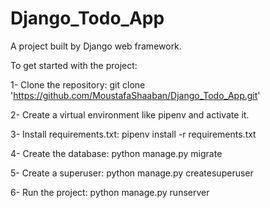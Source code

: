 # Django_Todo_App

A project built by Django web framework.

To get started with the project:

1- Clone the repository: git clone 'https://github.com/MoustafaShaaban/Django_Todo_App.git'

2- Create a virtual environment like pipenv and activate it.

3- Install requirements.txt: pipenv install -r requirements.txt

4- Create the database: python manage.py migrate

5- Create a superuser: python manage.py createsuperuser

6- Run the project: python manage.py runserver
